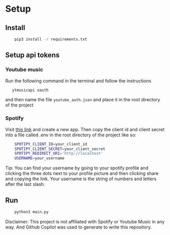 # Setup

## Install
```bash
    pip3 install -r requirements.txt
```

## Setup api tokens

### Youtube music
Run the following command in the terminal and follow the instructions
```bash
   ytmusicapi oauth
```
and then name the file `youtube_auth.json` and place it in the root directory of the project

### Spotify
Visit [this link](https://developer.spotify.com/dashboard/applications) and create a new app. Then copy the client id and client secret into a file called .env in the root directory of the project like so:
```bash
    SPOTIPY_CLIENT_ID=your_client_id
    SPOTIPY_CLIENT_SECRET=your_client_secret
    SPOTIPY_REDIRECT_URI='http://localhost'
    USERNAME=your_username
```

Tip: You can find your username by going to your spotify profile and clicking the three dots next to your profile picture and then clicking share and copying the link. Your username is the string of numbers and letters after the last slash.

## Run
```bash
    python3 main.py
```

Disclaimer: 
This project is not affiliated with Spotify or Youtube Music in any way.
And Github Copilot was used to generate to write this repository.